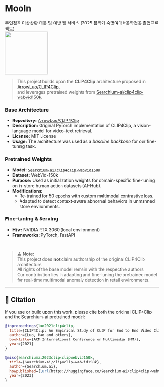 # MooIn
무인점포 이상상황 대응 및 예방 웹 서비스 (2025 봄학기 숙명여대 it공학전공 졸업프로젝트)
<br>
<img src="/Users/jisu/Desktop/dev/grad-cctv/OMNI/logo-final-omni_full_bg.png" height=140>
> This project builds upon the **CLIP4Clip** architecture proposed in [ArrowLuo/CLIP4Clip](https://github.com/ArrowLuo/CLIP4Clip),  
and leverages pretrained weights from [Searchium-ai/clip4clip-webvid150k](https://huggingface.co/Searchium-ai/clip4clip-webvid150k).


### Base Architecture
- **Repository:** [ArrowLuo/CLIP4Clip](https://github.com/ArrowLuo/CLIP4Clip)  
- **Description:** Original PyTorch implementation of CLIP4Clip, a vision-language model for video–text retrieval.  
- **License:** MIT License  
- **Usage:** The architecture was used as a *baseline backbone* for our fine-tuning task.

### Pretrained Weights
- **Model:** [`Searchium-ai/clip4clip-webvid150k`](https://huggingface.co/Searchium-ai/clip4clip-webvid150k)  
- **Dataset:** WebVid-150k  
- **Purpose:** Used as initialization weights for domain-specific fine-tuning on in-store human action datasets (AI-Hub).  
- **Modifications:**  
  - Re-trained for 50 epochs with custom multimodal contrastive loss.  
  - Adapted to detect context-aware abnormal behaviors in unmanned store environments.

### Fine-tuning & Serving
- **H/w:** NVIDIA RTX 3060 (local environment)  
- **Frameworks:** PyTorch, FastAPI  
<br>

> ⚠️ **Note:**  
> This project does **not** claim authorship of the original CLIP4Clip architecture.  
> All rights of the base model remain with the respective authors.  
> Our contribution lies in adapting and fine-tuning the pretrained model for real-time multimodal anomaly detection in retail environments.

---

## 📄 Citation

If you use or build upon this work, please cite both the original CLIP4Clip and the Searchium-ai pretrained model:

```bibtex
@inproceedings{luo2021clip4clip,
  title={CLIP4Clip: An Empirical Study of CLIP for End to End Video Clip Retrieval},
  author={Luo, Hao and others},
  booktitle={ACM International Conference on Multimedia (MM)},
  year={2021}
}

@misc{searchiumai2023clip4clipwebvid150k,
  title={Searchium-ai/clip4clip-webvid150k},
  author={Searchium.ai},
  howpublished={\url{https://huggingface.co/Searchium-ai/clip4clip-webvid150k}},
  year={2023}
}
